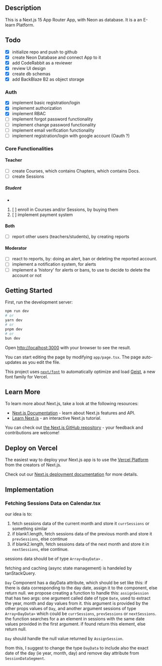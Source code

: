 ## Description

This is a Next.js 15 App Router App, with Neon as database. It is a an E-learn Platform.

## Todo

- [x] initialize repo and push to github
- [x] create Neon Database and connect App to it
- [x] add CodeRabbit as a reviewer
- [x] review UI design
- [x] create db schemas
- [x] add BackBlaze B2 as object storage

### Auth

- [x] implement basic registration/login
- [x] implememt authorization
- [x] implement RBAC
- [ ] implement forgot password functionality
- [ ] implement change password functionality
- [ ] implement email verification functionality
- [ ] implement registration/login with google account (Oauth ?)

### Core Functionalities

#### Teacher

- [ ] create Courses, which contains Chapters, which contains Docs.
- [ ] create Sessions

##### Student

-

1. [ ] enroll in Courses and/or Sessions, by buying them
2. [ ] implement payment system

#### Both

- [ ] report other users (teachers/students), by creating reports

#### Moderator

- [ ] react to reports, by: doing an alert, ban or deleting the reported account.
- [ ] implement a notification system, for alerts
- [ ] implement a 'history' for alerts or bans, to use to decide to delete the account or not

## Getting Started

First, run the development server:

```bash
npm run dev
# or
yarn dev
# or
pnpm dev
# or
bun dev
```

Open [http://localhost:3000](http://localhost:3000) with your browser to see the result.

You can start editing the page by modifying `app/page.tsx`. The page auto-updates as you edit the file.

This project uses [`next/font`](https://nextjs.org/docs/app/building-your-application/optimizing/fonts) to automatically optimize and load [Geist](https://vercel.com/font), a new font family for Vercel.

## Learn More

To learn more about Next.js, take a look at the following resources:

- [Next.js Documentation](https://nextjs.org/docs) - learn about Next.js features and API.
- [Learn Next.js](https://nextjs.org/learn) - an interactive Next.js tutorial.

You can check out [the Next.js GitHub repository](https://github.com/vercel/next.js) - your feedback and contributions are welcome!

## Deploy on Vercel

The easiest way to deploy your Next.js app is to use the [Vercel Platform](https://vercel.com/new?utm_medium=default-template&filter=next.js&utm_source=create-next-app&utm_campaign=create-next-app-readme) from the creators of Next.js.

Check out our [Next.js deployment documentation](https://nextjs.org/docs/app/building-your-application/deploying) for more details.

## Implementation

### Fetching Sessions Data on Calendar.tsx

our idea is to:

1. fetch sessions data of the current month and store it `currSessions` or something similar
2. if blank1.length, fetch sessions data of the previous month and store it `prevSessions`, else continue
3. if blank2.length, fetch sessions data of the next month and store it in `nextSessions`, else continue.

sessions data should be of type `Array<DayData>` .

fetching and caching (async state management) is handeled by tanStackQuery.

`Day` Component has a dayData attribute, which should be set like this: if there is data corresponding to the day date, assign it to the component, else return null. we propose creating a function to handle this: `assignSession` that has two args: one argument called date of type `Date`, used to extract the year, month and day values from it. this argument is provided by the other props values of `Day`, and another argument sessions of type `Array<DayData>` which could be `currSessions`, `prevSessions` or `nextSessions`. the function searches for a an element in sessions with the same date values provided in the first argument. if found return this element, else return null.

`Day` should handle the null value returned by `AssignSession`.

from this, I suggest to change the type `DayData` to include also the exact date of the day (ie year, month, day) and remove day attribute from `SessionDataSegment`.
